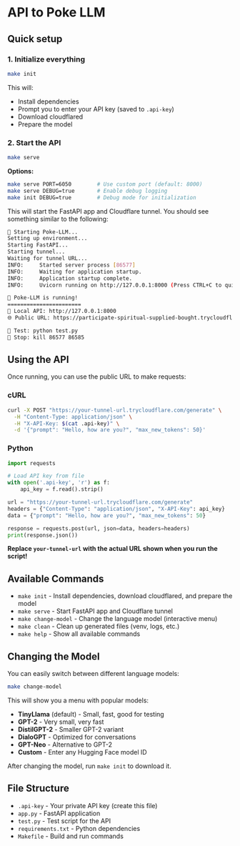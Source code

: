 # API to Poke LLM

## Quick setup

### 1. Initialize everything
```bash
make init
```
This will:
- Install dependencies
- Prompt you to enter your API key (saved to `.api-key`)
- Download cloudflared
- Prepare the model

### 2. Start the API
```bash
make serve
```

**Options:**
```bash
make serve PORT=6050        # Use custom port (default: 8000)
make serve DEBUG=true       # Enable debug logging
make init DEBUG=true        # Debug mode for initialization
```

This will start the FastAPI app and Cloudflare tunnel. You should see something similar to the following:

```bash
🚀 Starting Poke-LLM...
Setting up environment...
Starting FastAPI...
Starting tunnel...
Waiting for tunnel URL...
INFO:     Started server process [86577]
INFO:     Waiting for application startup.
INFO:     Application startup complete.
INFO:     Uvicorn running on http://127.0.0.1:8000 (Press CTRL+C to quit)

🎉 Poke-LLM is running!
=======================
📱 Local API: http://127.0.0.1:8000
🌐 Public URL: https://participate-spiritual-supplied-bought.trycloudflare.com

🧪 Test: python test.py
🛑 Stop: kill 86577 86585
```

## Using the API

Once running, you can use the public URL to make requests:

### cURL
```bash
curl -X POST "https://your-tunnel-url.trycloudflare.com/generate" \
  -H "Content-Type: application/json" \
  -H "X-API-Key: $(cat .api-key)" \
  -d '{"prompt": "Hello, how are you?", "max_new_tokens": 50}'
```

### Python
```python
import requests

# Load API key from file
with open('.api-key', 'r') as f:
    api_key = f.read().strip()

url = "https://your-tunnel-url.trycloudflare.com/generate"
headers = {"Content-Type": "application/json", "X-API-Key": api_key}
data = {"prompt": "Hello, how are you?", "max_new_tokens": 50}

response = requests.post(url, json=data, headers=headers)
print(response.json())
```

**Replace `your-tunnel-url` with the actual URL shown when you run the script!**

## Available Commands

- `make init` - Install dependencies, download cloudflared, and prepare the model
- `make serve` - Start FastAPI app and Cloudflare tunnel
- `make change-model` - Change the language model (interactive menu)
- `make clean` - Clean up generated files (venv, logs, etc.)
- `make help` - Show all available commands

## Changing the Model

You can easily switch between different language models:

```bash
make change-model
```

This will show you a menu with popular models:
- **TinyLlama** (default) - Small, fast, good for testing
- **GPT-2** - Very small, very fast
- **DistilGPT-2** - Smaller GPT-2 variant
- **DialoGPT** - Optimized for conversations
- **GPT-Neo** - Alternative to GPT-2
- **Custom** - Enter any Hugging Face model ID

After changing the model, run `make init` to download it.

## File Structure

- `.api-key` - Your private API key (create this file)
- `app.py` - FastAPI application
- `test.py` - Test script for the API
- `requirements.txt` - Python dependencies
- `Makefile` - Build and run commands